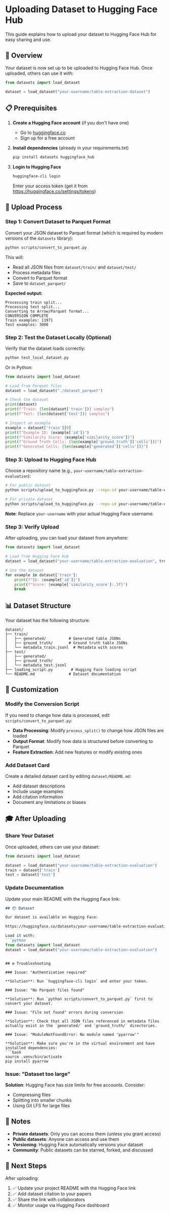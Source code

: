 # Uploading Dataset to Hugging Face Hub

This guide explains how to upload your dataset to Hugging Face Hub for easy sharing and use.

## 🎯 Overview

Your dataset is now set up to be uploaded to Hugging Face Hub. Once uploaded, others can use it with:

```python
from datasets import load_dataset

dataset = load_dataset("your-username/table-extraction-dataset")
```

## 📋 Prerequisites

1. **Create a Hugging Face account** (if you don't have one)
   - Go to [huggingface.co](https://huggingface.co)
   - Sign up for a free account

2. **Install dependencies** (already in your requirements.txt)
   ```bash
   pip install datasets huggingface_hub
   ```

3. **Login to Hugging Face**
   ```bash
   huggingface-cli login
   ```
   
   Enter your access token (get it from https://huggingface.co/settings/tokens)

## 🚀 Upload Process

### Step 1: Convert Dataset to Parquet Format

Convert your JSON dataset to Parquet format (which is required by modern versions of the `datasets` library):

```bash
python scripts/convert_to_parquet.py
```

This will:
- Read all JSON files from `dataset/train/` and `dataset/test/`
- Process metadata files
- Convert to Parquet format
- Save to `dataset_parquet/`

**Expected output:**
```
Processing train split...
Processing test split...
Converting to Arrow/Parquet format...
CONVERSION COMPLETE
Train examples: 11971
Test examples: 3000
```

### Step 2: Test the Dataset Locally (Optional)

Verify that the dataset loads correctly:

```bash
python test_local_dataset.py
```

Or in Python:

```python
from datasets import load_dataset

# Load from Parquet files
dataset = load_dataset("./dataset_parquet")

# Check the dataset
print(dataset)
print(f"Train: {len(dataset['train'])} samples")
print(f"Test: {len(dataset['test'])} samples")

# Inspect an example
example = dataset['train'][0]
print(f"Example ID: {example['id']}")
print(f"Similarity Score: {example['similarity_score']}")
print(f"Ground Truth Cells: {len(example['ground_truth']['cells'])}")
print(f"Generated Cells: {len(example['generated']['cells'])}")
```

### Step 3: Upload to Hugging Face Hub

Choose a repository name (e.g., `your-username/table-extraction-evaluation`):

```bash
# For public dataset
python scripts/upload_to_huggingface.py --repo-id your-username/table-extraction-evaluation

# For private dataset
python scripts/upload_to_huggingface.py --repo-id your-username/table-extraction-evaluation --private
```

**Note**: Replace `your-username` with your actual Hugging Face username.

### Step 3: Verify Upload

After uploading, you can load your dataset from anywhere:

```python
from datasets import load_dataset

# Load from Hugging Face Hub
dataset = load_dataset("your-username/table-extraction-evaluation", trust_remote_code=True)

# Use the dataset
for example in dataset['train']:
    print(f"ID: {example['id']}")
    print(f"Score: {example['similarity_score']:.3f}")
    break
```

## 📊 Dataset Structure

Your dataset has the following structure:

```
dataset/
├── train/
│   ├── generated/          # Generated table JSONs
│   ├── ground_truth/       # Ground truth table JSONs
│   └── metadata_train.jsonl  # Metadata with scores
├── test/
│   ├── generated/
│   ├── ground_truth/
│   └── metadata_test.jsonl
├── loading_script.py        # Hugging Face loading script
└── README.md               # Dataset documentation
```

## 🔧 Customization

### Modify the Conversion Script

If you need to change how data is processed, edit `scripts/convert_to_parquet.py`:

- **Data Processing**: Modify `process_split()` to change how JSON files are loaded
- **Output Format**: Modify how data is structured before converting to Parquet
- **Feature Extraction**: Add new features or modify existing ones

### Add Dataset Card

Create a detailed dataset card by editing `dataset/README.md`:

- Add dataset descriptions
- Include usage examples
- Add citation information
- Document any limitations or biases

## 🎓 After Uploading

### Share Your Dataset

Once uploaded, others can use your dataset:

```python
from datasets import load_dataset

dataset = load_dataset("your-username/table-extraction-evaluation")
train = dataset['train']
test = dataset['test']
```

### Update Documentation

Update your main README with the Hugging Face link:

```markdown
## 📦 Dataset

Our dataset is available on Hugging Face:

https://huggingface.co/datasets/your-username/table-extraction-evaluation

Load it with:
```python
from datasets import load_dataset
dataset = load_dataset("your-username/table-extraction-evaluation")
```
```

## ⚙️ Troubleshooting

### Issue: "Authentication required"

**Solution**: Run `huggingface-cli login` and enter your token.

### Issue: "No Parquet files found"

**Solution**: Run `python scripts/convert_to_parquet.py` first to convert your dataset.

### Issue: "File not found" errors during conversion

**Solution**: Check that all JSON files referenced in metadata files actually exist in the `generated/` and `ground_truth/` directories.

### Issue: "ModuleNotFoundError: No module named 'pyarrow'"

**Solution**: Make sure you're in the virtual environment and have installed dependencies:
```bash
source .venv/bin/activate
pip install pyarrow
```

### Issue: "Dataset too large"

**Solution**: Hugging Face has size limits for free accounts. Consider:
- Compressing files
- Splitting into smaller chunks
- Using Git LFS for large files

## 📝 Notes

- **Private datasets**: Only you can access them (unless you grant access)
- **Public datasets**: Anyone can access and use them
- **Versioning**: Hugging Face automatically versions your dataset
- **Community**: Public datasets can be starred, forked, and discussed

## 🎉 Next Steps

After uploading:

1. ✅ Update your project README with the Hugging Face link
2. ✅ Add dataset citation to your papers
3. ✅ Share the link with collaborators
4. ✅ Monitor usage via Hugging Face dashboard

